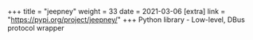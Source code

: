 +++
title = "jeepney"
weight = 33
date = 2021-03-06
[extra]
link = "https://pypi.org/project/jeepney/"
+++
Python library - Low-level, DBus protocol wrapper

